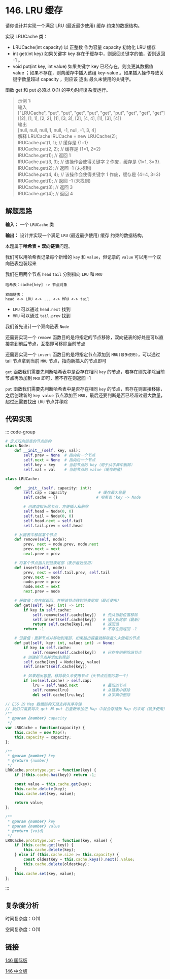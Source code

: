 # 146. LRU 缓存 <Badge type="warning" text="Medium" />

请你设计并实现一个满足  LRU (最近最少使用) 缓存 约束的数据结构。

实现 LRUCache 类：

- LRUCache(int capacity) 以 正整数 作为容量 capacity 初始化 LRU 缓存
- int get(int key) 如果关键字 key 存在于缓存中，则返回关键字的值，否则返回 -1 。
- void put(int key, int value) 如果关键字 key 已经存在，则变更其数据值 value ；如果不存在，则向缓存中插入该组 key-value 。如果插入操作导致关键字数量超过 capacity ，则应该 逐出 最久未使用的关键字。

函数 get 和 put 必须以 O(1) 的平均时间复杂度运行。

>示例 1:  
输入   
["LRUCache", "put", "put", "get", "put", "get", "put", "get", "get", "get"]   
[[2], [1, 1], [2, 2], [1], [3, 3], [2], [4, 4], [1], [3], [4]]   
输出   
[null, null, null, 1, null, -1, null, -1, 3, 4]   
解释
LRUCache lRUCache = new LRUCache(2);   
lRUCache.put(1, 1); // 缓存是 {1=1}   
lRUCache.put(2, 2); // 缓存是 {1=1, 2=2}   
lRUCache.get(1);    // 返回 1   
lRUCache.put(3, 3); // 该操作会使得关键字 2 作废，缓存是 {1=1, 3=3}.  
lRUCache.get(2);    // 返回 -1 (未找到)   
lRUCache.put(4, 4); // 该操作会使得关键字 1 作废，缓存是 {4=4, 3=3}   
lRUCache.get(1);    // 返回 -1 (未找到)   
lRUCache.get(3);    // 返回 3   
lRUCache.get(4);    // 返回 4   

## 解题思路
**输入：** 一个 `LRUCache` 类

**输出：** 设计并实现一个满足  `LRU` (最近最少使用) 缓存 约束的数据结构。

本题属于**哈希表 + 双向链表**问题。

我们可以用哈希表记录每个新增的 `key` 和 `value`，但记录的 `value` 可以用一个双向链表包装起来

我们在用两个节点 `head` `tail` 分别指向 `LRU` 和 `MRU`

```
哈希表：cache[key] -> 节点对象

双向链表：
head <-> LRU <-> ... <-> MRU <-> tail
```

- `LRU` 可以通过 `head.next` 找到
- `MRU` 可以通过 `tail.prev` 找到

我们首先设计一个双向链表 `Node`

还需要实现一个 `remove` 函数目的是将指定的节点移除，双向链表的好处是可以直接拿到前后节点，互指即可移除当前节点

还需要实现一个 `insert` 函数目的是将指定节点添加到 `MRU(最多使用)`，可以通过 tail 节点拿到当前 `MRU` 节点，指向新插入的节点即可

`get` 函数我们需要先判断哈希表中是否存在相同 `key` 的节点，若存在则先移除当前节点再添加到 `MRU` 即可，若不存在则返回 -1

`put` 函数我们需要先判断哈希表中是否存在相同 `key` 的节点，若存在则直接移除，之后创建新的 `key value` 节点添加至 `MRU`，最后还要判断是否已经超过最大数量，超过还需要找出 `LRU` 节点并移除

## 代码实现

::: code-group

```python
# 定义双向链表的节点结构
class Node:
    def __init__(self, key, val):
        self.prev = None  # 指向前一个节点
        self.next = None  # 指向后一个节点
        self.key = key    # 当前节点的 key（用于从字典中删除）
        self.val = val    # 当前节点的 value（缓存的值）

class LRUCache:

    def __init__(self, capacity: int):
        self.cap = capacity              # 缓存最大容量
        self.cache = {}                 # 哈希表：key -> Node

        # 创建虚拟头尾节点，方便插入和删除
        self.head = Node(0, 0)
        self.tail = Node(0, 0)
        self.head.next = self.tail
        self.tail.prev = self.head

    # 从链表中移除某个节点
    def remove(self, node):
        prev, next = node.prev, node.next
        prev.next = next
        next.prev = prev

    # 将某个节点插入到链表尾部（表示最近使用）
    def insert(self, node):
        prev, next = self.tail.prev, self.tail
        prev.next = node
        node.prev = prev
        node.next = next
        next.prev = node

    # 获取值：存在就返回，并把该节点移到链表尾部（最近使用）
    def get(self, key: int) -> int:
        if key in self.cache:
            self.remove(self.cache[key])   # 先从当前位置移除
            self.insert(self.cache[key])   # 插入到尾部（最新）
            return self.cache[key].val     # 返回值
        return -1                          # 不存在则返回 -1

    # 设置值：更新节点并移动到尾部，如果超出容量就移除最久未使用的节点
    def put(self, key: int, value: int) -> None:
        if key in self.cache:
            self.remove(self.cache[key])   # 已存在则删除旧节点
        # 创建新节点并添加到尾部
        self.cache[key] = Node(key, value)
        self.insert(self.cache[key])

        # 如果超出容量，移除最久未使用节点（头节点后面的第一个）
        if len(self.cache) > self.cap:
            lru = self.head.next           # 最旧的节点
            self.remove(lru)               # 从链表中移除
            del self.cache[lru.key]        # 从字典中删除
```

```javascript
// ES6 的 Map 数据结构天然支持有序存储
// 我们只需要每次 get 和 put 后重新添加进 Map 中就会存储到 Map 的末尾（最多使用）
/**
 * @param {number} capacity
 */
var LRUCache = function(capacity) {
    this.cache = new Map();
    this.capacity = capacity;
};

/** 
 * @param {number} key
 * @return {number}
 */
LRUCache.prototype.get = function(key) {
    if (!this.cache.has(key)) return -1;

    const value = this.cache.get(key);
    this.cache.delete(key);
    this.cache.set(key, value);

    return value;
};

/** 
 * @param {number} key 
 * @param {number} value
 * @return {void}
 */
LRUCache.prototype.put = function(key, value) {
    if (this.cache.get(key)) {
        this.cache.delete(key);
    } else if (this.cache.size >= this.capacity) {
        const oldestKey = this.cache.keys().next().value;
        this.cache.delete(oldestKey);
    }
    this.cache.set(key, value);
};
```

:::

## 复杂度分析

时间复杂度：O(1)

空间复杂度：O(1)

## 链接

[146 国际版](https://leetcode.com/problems/lru-cache/description/)

[146 中文版](https://leetcode.cn/problems/lru-cache/description/)

